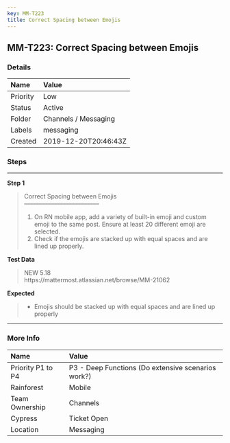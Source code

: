 ```yaml
---
key: MM-T223
title: Correct Spacing between Emojis
---
```


## MM-T223: Correct Spacing between Emojis

### Details

| Name     | Value                |
| :------- | :------------------- |
| Priority | Low                  |
| Status   | Active               |
| Folder   | Channels / Messaging |
| Labels   | messaging            |
| Created  | 2019-12-20T20:46:43Z |

### Steps

<hr/>

**Step 1**

> <article>Correct Spacing between Emojis<br>–––––––––––––––––––––––––<ol><li>On RN mobile app, add a variety of built-in emoji and custom emoji to the same post. Ensure at least 20 different emoji are selected.</li><li>Check if the emojis are stacked up with equal spaces and are lined up properly.</li></ol></article>

**Test Data**

> <article>NEW 5.18<br />https://mattermost.atlassian.net/browse/MM-21062</article>

**Expected**

> <article><ul><li>Emojis should be stacked up with equal spaces and are lined up properly</li></ul></article>

<hr/>

### More Info

| Name              | Value                                              |
| :---------------- | :------------------------------------------------- |
| Priority P1 to P4 | P3 - Deep Functions (Do extensive scenarios work?) |
| Rainforest        | Mobile                                             |
| Team Ownership    | Channels                                           |
| Cypress           | Ticket Open                                        |
| Location          | Messaging                                          |
